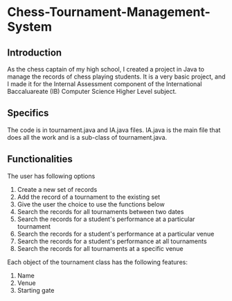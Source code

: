 # Chess-Tournament-Management-System
## Introduction
As the chess captain of my high school, I created a project in Java to manage the records of chess playing students.
It is a very basic project, and I made it for the Internal Assessment component of the International Baccaluareate (IB)
Computer Science Higher Level subject.

## Specifics
The code is in tournament.java and IA.java files. IA.java is the main file that does all the work and is a sub-class of tournament.java.

## Functionalities
The user has following options
1. Create a new set of records
2. Add the record of a tournament to the existing set
3. Give the user the choice to use the functions below
4. Search the records for all tournaments between two dates
5. Search the records for a student's performance at a particular tournament
6. Search the records for a student's performance at a particular venue
7. Search the records for a student's performance at all tournaments
8. Search the records for all tournaments at a specific venue

Each object of the tournament class has the following features:
1. Name
2. Venue
3. Starting gate
